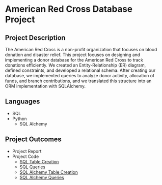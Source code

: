 # American Red Cross Database Project 

## Project Description
The American Red Cross is a non-profit organization that focuses on blood donation and disaster relief. This project focuses on designing and implementing a donor database for the American Red Cross to track donations efficiently. We created an Entity-Relationship (ER) diagram, defined constraints, and developed a relational schema. After creating our database, we implemented queries to analyze donor activity, allocation of funds, and branch contributions, and we translated this structure into an ORM implementation with SQLAlchemy.

## Languages
* SQL
* Python
  - SQL Alchemy
 
## Project Outcomes
* Project Report
* Project Code
  - [SQL Table Creation](https://github.com/kcurro1/American-Red-Cross-Database/blob/main/SQL%20Database%20Creation.sql)
  - [SQL Queries](https://github.com/kcurro1/American-Red-Cross-Database/blob/main/ARC%20SQL%20Queries.sql)
  - [SQL Alchemy Table Creation](https://github.com/kcurro1/American-Red-Cross-Database/blob/main/Database%20Creation%20Python.py)
  - [SQL Alchemy Queries](https://github.com/kcurro1/American-Red-Cross-Database/blob/main/Python%20Queries.py)
 
